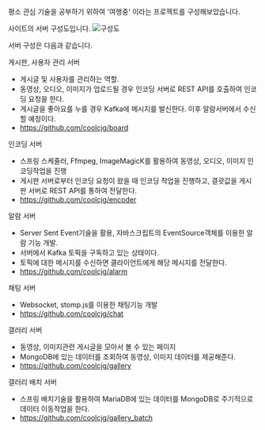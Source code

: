 평소 관심 기술을 공부하기 위하여 '여행중' 이라는 프로젝트를 구성해보았습니다.

사이트의 서버  구성도입니다.
![구성도](https://github.com/user-attachments/assets/311681f4-dd1e-41f6-b537-1afb885d49a3)

서버 구성은 다음과 같습니다.

게시판, 사용자 관리 서버
- 게시글 및 사용자를 관리하는 역할.
- 동영상, 오디오, 이미지가 업로드될 경우 인코딩 서버로 REST API를 호출하여 인코딩 요청을 한다.
- 게시글을 좋아요를 누를 경우 Kafka에 메시지를 발신한다. 이후 알람서버에서 수신할 예정이다.
- https://github.com/coolcjg/board

인코딩 서버
- 스프링 스케줄러, Ffmpeg, ImageMagicK를 활용하여 동영상, 오디오, 이미지 인코딩작업을 진행
- 게시판 서버로부터 인코딩 요청이 왔을 때 인코딩 작업을 진행하고, 결괏값을 게시판 서버로 REST API를 통하여 전달한다.
- https://github.com/coolcjg/encoder

알람 서버
- Server Sent Event기술을 활용, 자바스크립트의 EventSource객체를 이용한 알람 기능 개발.
- 서버에서 Kafka 토픽을 구독하고 있는 상태이다.
- 토픽에 대한 메시지를 수신하면 클라이언트에게 해당 메시지를 전달한다.
- https://github.com/coolcjg/alarm

채팅 서버
- Websocket, stomp.js를 이용한 채팅기능 개발
- https://github.com/coolcjg/chat

갤러리 서버
- 동영상, 이미지관련 게시글을 모아서 볼 수 있는 페이지
- MongoDB에 있는 데이터를 조회하여 동영상, 이미지 데이터를 제공해준다.
- https://github.com/coolcjg/gallery
 
갤러리 배치 서버
- 스프링 배치기술을 활용하여 MariaDB에 있는 데이터를 MongoDB로 주기적으로 데이터 이동작업을 한다.
- https://github.com/coolcjg/gallery_batch
